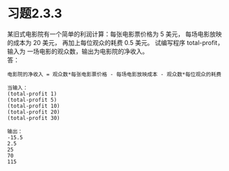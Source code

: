 # 习题2.3.3
某旧式电影院有一个简单的利润计算：每张电影票价格为 5 美元，
每场电影放映的成本为 20 美元，
再加上每位观众的耗费 0.5 美元。
试编写程序 total-profit，
输入为 一场电影的观众数，输出为电影院的净收入。  
答：
```
电影院的净收入 = 观众数*每张电影票价格 - 每场电影放映成本 - 观众数*每位观众的耗费

当输入：
(total-profit 1)
(total-profit 5)
(total-profit 10)
(total-profit 20)
(total-profit 30)

输出：
-15.5
2.5
25
70
115
```
